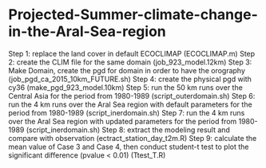 # Projected-Summer-climate-change-in-the-Aral-Sea-region
Step 1: replace the land cover in default ECOCLIMAP (ECOCLIMAP.m)
Step 2: create the CLIM file for the same domain (job_923_model.12km)
Step 3: Make Domain, create the pgd for domain in order to have the orography (job_pgd_ca_2015_10km_FUTURE.sh)
Step 4: create the physical pgd with cy36 (make_pgd_923_model.10km)
Step 5: run the 50 km runs over the Central Asia for the period from 1980-1989 (script_outerdomain.sh)
Step 6: run the 4 km runs over the Aral Sea region with default parameters for the period from 1980-1989 (script_inerdomain.sh)
Step 7: run the 4 km runs over the Aral Sea region with updated parameters for the period from 1980-1989 (script_inerdomain.sh)
Step 8: extract the modeling result and compare with observation (ectract_station_day_t2m.R)
Step 9: calculate the mean value of Case 3 and Case 4, then conduct student-t test to plot the significant difference (pvalue < 0.01) (Ttest_T.R)
